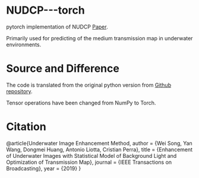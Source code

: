 # NUDCP---torch
pytorch implementation of NUDCP [Paper](https://ieeexplore.ieee.org/abstract/document/8957276).

Primarily used for predicting of the medium transmission map in underwater environments.

# Source and Difference
The code is translated from the original python version from [Github repository](https://github.com/wangyanckxx/Enhancement-of-Underwater-Images-with-Statistical-Model-of-BL-and-Optimization-of-TM).

Tensor operations have been changed from NumPy to Torch.

# Citation
@article{Underwater Image Enhancement Method,
    author    = {Wei Song, Yan Wang, Dongmei Huang, Antonio Liotta, Cristian Perra},
    title     = {Enhancement of Underwater Images with Statistical Model of Background Light and Optimization of Transmission Map},
    journal   = {IEEE Transactions on Broadcasting},
    year      = {2019}
}
